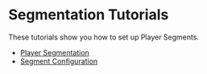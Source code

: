 # Segmentation Tutorials

These tutorials show you how to set up Player Segments.

- [Player Segmentation](player-segmentation.md)
- [Segment Configuration](segment-configuration.md)